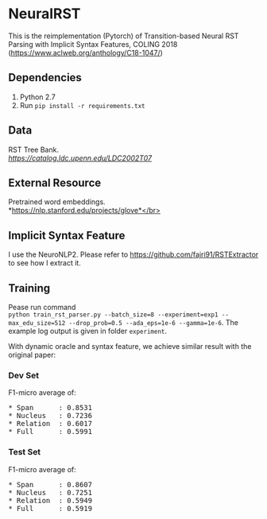 # NeuralRST

This is the reimplementation (Pytorch) of Transition-based Neural RST Parsing with Implicit Syntax Features, COLING 2018 (https://www.aclweb.org/anthology/C18-1047/)

## Dependencies 
1. Python 2.7
2. Run `pip install -r requirements.txt`

## Data ##
RST Tree Bank.</br>
*https://catalog.ldc.upenn.edu/LDC2002T07*

## External Resource ##
Pretrained word embeddings.</br>
*https://nlp.stanford.edu/projects/glove*</br>

## Implicit Syntax Feature ##
I use the NeuroNLP2. Please refer to https://github.com/fajri91/RSTExtractor to see how I extract it.

## Training ##
Pease run command </br>
`python train_rst_parser.py --batch_size=8 --experiment=exp1 --max_edu_size=512 --drop_prob=0.5 --ada_eps=1e-6 --gamma=1e-6`. 
The example log output is given in folder `experiment`.

With dynamic oracle and syntax feature, we achieve similar result with the original paper: </br>
### Dev Set ###
F1-micro average of: </br>
<pre>
* Span      : 0.8531
* Nucleus   : 0.7236
* Relation  : 0.6017
* Full      : 0.5991
</pre>
### Test Set ###
F1-micro average of: </br>
<pre>
* Span      : 0.8607
* Nucleus   : 0.7251
* Relation  : 0.5949
* Full      : 0.5919
</pre>
